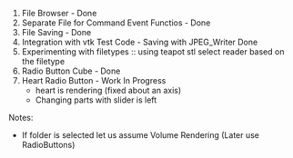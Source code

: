 1. File Browser   - Done 
2. Separate File for Command Event Functios - Done 
3. File Saving  - Done 
4. Integration with vtk Test Code - Saving with JPEG_Writer Done 
5. Experimenting with filetypes :: using teapot stl
    select reader based on the filetype
6. Radio Button Cube - Done
7. Heart Radio Button - Work In Progress
    - heart is rendering (fixed about an axis)
    - Changing parts with slider is left 

Notes: 
- If folder is selected let us assume Volume Rendering (Later use RadioButtons)

